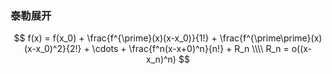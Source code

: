 ### 泰勒展开
$$
f(x) = f(x_0) + \frac{f^{\prime}(x)(x-x_0)}{1!} + \frac{f^{\prime\prime}(x)(x-x_0)^2}{2!} + \cdots + \frac{f^n(x-x+0)^n}{n!} + R_n \\\\
R_n = o((x-x_n)^n)
$$
